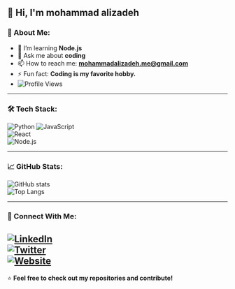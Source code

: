 ## 👋 Hi, I'm mohammad alizadeh

### 🚀 About Me:
- 🌱 I’m learning **Node.js**
- 💬 Ask me about **coding**  
- 📫 How to reach me: **mohammadalizadeh.me@gmail.com**  
- ⚡ Fun fact: **Coding is my favorite hobby.**
- ![Profile Views](https://komarev.com/ghpvc/?username=AliDev&color=blue)

<!-- 🤝 I’m looking to collaborate on **[Projects or Fields You Want to Contribute To]**  -->
<!-- 🔭 I’m currently working on **[Your Project or Area]**  -->
---

### 🛠 Tech Stack:
![Python](https://img.shields.io/badge/Python-3776AB?style=for-the-badge&logo=python&logoColor=white)
![JavaScript](https://img.shields.io/badge/JavaScript-F7DF1E?style=for-the-badge&logo=javascript&logoColor=black)  
![React](https://img.shields.io/badge/React-61DAFB?style=for-the-badge&logo=react&logoColor=black)  
![Node.js](https://img.shields.io/badge/Node.js-339933?style=for-the-badge&logo=nodedotjs&logoColor=white)  

---

### 📈 GitHub Stats:
![GitHub stats](https://github-readme-stats.vercel.app/api?username=YourUsername&show_icons=true&theme=radical)  
![Top Langs](https://github-readme-stats.vercel.app/api/top-langs/?username=YourUsername&layout=compact&theme=radical)  

---

### 🔗 Connect With Me:
[![LinkedIn](https://img.shields.io/badge/LinkedIn-0077B5?style=for-the-badge&logo=linkedin&logoColor=white)](https://linkedin.com/in/yourprofile)  
[![Twitter](https://img.shields.io/badge/Twitter-1DA1F2?style=for-the-badge&logo=twitter&logoColor=white)](https://twitter.com/yourprofile)  
[![Website](https://img.shields.io/badge/Website-000000?style=for-the-badge&logo=google-chrome&logoColor=white)](https://yourwebsite.com)  
---

⭐ **Feel free to check out my repositories and contribute!**  
